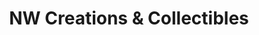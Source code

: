 ---
title: "NW Creations & Collectibles"
url: /gresham/nw-creations-und-collectibles/
shop: Andenken
---